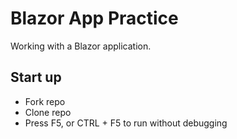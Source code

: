 # Blazor App Practice

Working with a Blazor application.

## Start up

- Fork repo
- Clone repo
- Press F5, or CTRL + F5 to run without debugging
